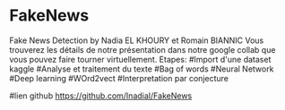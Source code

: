 # FakeNews
Fake News Detection by Nadia EL KHOURY et Romain BIANNIC
Vous trouverez les détails de notre présentation dans notre google collab que vous pouvez faire tourner virtuellement.
Etapes:
#Import d'une dataset kaggle
#Analyse et traitement du texte
#Bag of words
#Neural Network
#Deep learning
#WOrd2vect
#Interpretation par conjecture

#lien github https://github.com/InadiaI/FakeNews
